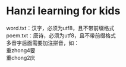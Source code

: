 # Hanzi learning for kids
word.txt：汉字，必须为utf8，且不带前缀格式
<br/>
poem.txt：唐诗，必须为utf8，且不带前缀格式
<br/>
多音字后面需要加注拼音，如：
<br/>
重zhong4要
<br/>
重chong2庆
